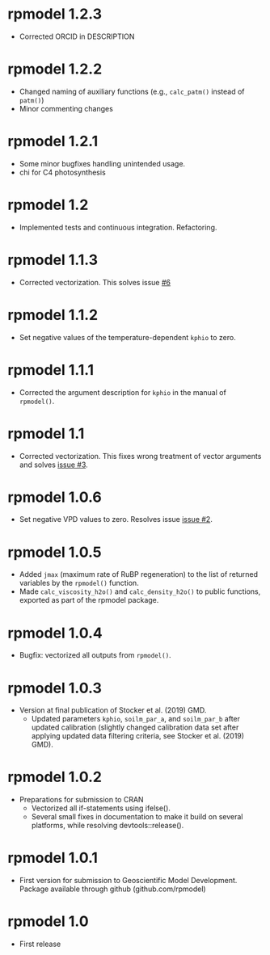 # rpmodel 1.2.3

* Corrected ORCID in DESCRIPTION

# rpmodel 1.2.2

* Changed naming of auxiliary functions (e.g., `calc_patm()` instead of `patm()`)
* Minor commenting changes

# rpmodel 1.2.1

* Some minor bugfixes handling unintended usage.
* chi for C4 photosynthesis

# rpmodel 1.2

* Implemented tests and continuous integration. Refactoring.

# rpmodel 1.1.3

* Corrected vectorization. This solves issue [#6](https://github.com/geco-bern/rpmodel/issues/6)

# rpmodel 1.1.2

* Set negative values of the temperature-dependent `kphio` to zero.

# rpmodel 1.1.1

* Corrected the argument description for `kphio` in the manual of `rpmodel()`.

# rpmodel 1.1

* Corrected vectorization. This fixes wrong treatment of vector arguments and solves [issue #3](https://github.com/geco-bern/rpmodel/issues/3).

# rpmodel 1.0.6

* Set negative VPD values to zero. Resolves issue [issue #2](https://github.com/geco-bern/rpmodel/issues/2).

# rpmodel 1.0.5

* Added `jmax` (maximum rate of RuBP regeneration) to the list of returned variables by the `rpmodel()` function.
* Made `calc_viscosity_h2o()` and `calc_density_h2o()` to public functions, exported as part of the rpmodel package.

# rpmodel 1.0.4

* Bugfix: vectorized all outputs from `rpmodel()`.

# rpmodel 1.0.3

* Version at final publication of Stocker et al. (2019) GMD.
    - Updated parameters `kphio`, `soilm_par_a`, and `soilm_par_b` after updated calibration (slightly changed calibration data set after applying updated data filtering criteria, see Stocker et al. (2019) GMD).

# rpmodel 1.0.2

* Preparations for submission to CRAN
    - Vectorized all if-statements using ifelse().
    - Several small fixes in documentation to make it build on several platforms, while resolving devtools::release().

# rpmodel 1.0.1

* First version for submission to Geoscientific Model Development. Package available through github (github.com/rpmodel)

# rpmodel 1.0

* First release
